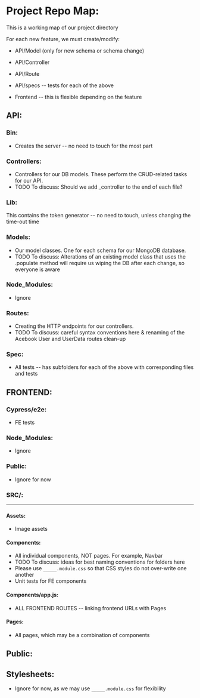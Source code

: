 # Project Repo Map:

This is a working map of our project directory

For each new feature, we must create/modify:

- API/Model (only for new schema or schema change)
- API/Controller
- API/Route
- API/specs -- tests for each of the above

- Frontend -- this is flexible depending on the feature


## API:


### Bin:
- Creates the server -- no need to touch for the most part

### Controllers:
- Controllers for our DB models. These perform the CRUD-related tasks for our API.
- TODO To discuss: Should we add _controller to the end of each file?

### Lib:
This contains the token generator -- no need to touch, unless changing the time-out time

### Models:
- Our model classes. One for each schema for our MongoDB database.
- TODO To discuss: Alterations of an existing model class that uses the .populate method will require us wiping the DB after each change, so everyone is aware

### Node_Modules:
- Ignore

### Routes:
- Creating the HTTP endpoints for our controllers.
- TODO To discuss: careful syntax conventions here & renaming of the Acebook User and UserData routes clean-up

### Spec:
- All tests -- has subfolders for each of the above with corresponding files and tests


## FRONTEND:

### Cypress/e2e:
- FE tests

### Node_Modules:
- Ignore

### Public:
- Ignore for now

### SRC/:
<hr>

#### Assets:
- Image assets

#### Components:
- All individual components, NOT pages. For example, Navbar
- TODO To discuss: ideas for best naming conventions for folders here
- Please use `_____.module.css` so that CSS styles do not over-write one another
- Unit tests for FE components

#### Components/app.js:

- ALL FRONTEND ROUTES -- linking frontend URLs with Pages

#### Pages:

- All pages, which may be a combination of components

## Public:

## Stylesheets:

- Ignore for now, as we may use `_____.module.css` for flexibility